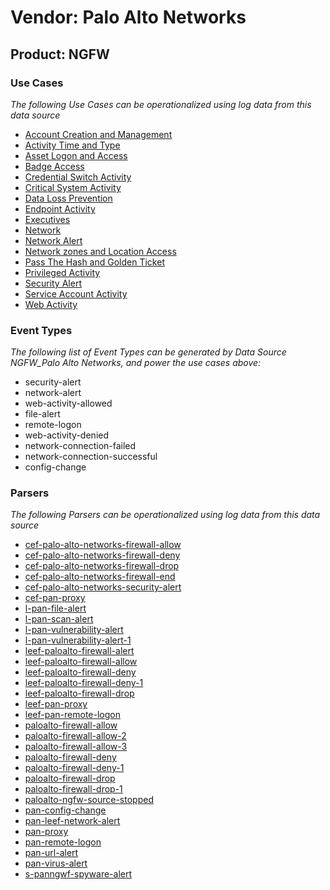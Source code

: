 Vendor: Palo Alto Networks
==========================
Product: NGFW
-------------

### Use Cases

_The following Use Cases can be operationalized using log data from this data source_

* [Account Creation and Management](../UseCases/usecase_account_creation_and_management.md)
* [Activity Time  and Type](../UseCases/usecase_activity_time__and_type.md)
* [Asset Logon and Access](../UseCases/usecase_asset_logon_and_access.md)
* [Badge Access](../UseCases/usecase_badge_access.md)
* [Credential Switch Activity](../UseCases/usecase_credential_switch_activity.md)
* [Critical System Activity](../UseCases/usecase_critical_system_activity.md)
* [Data Loss Prevention](../UseCases/usecase_data_loss_prevention.md)
* [Endpoint Activity](../UseCases/usecase_endpoint_activity.md)
* [Executives](../UseCases/usecase_executives.md)
* [Network](../UseCases/usecase_network.md)
* [Network Alert](../UseCases/usecase_network_alert.md)
* [Network zones and Location Access](../UseCases/usecase_network_zones_and_location_access.md)
* [Pass The Hash and Golden Ticket](../UseCases/usecase_pass_the_hash_and_golden_ticket.md)
* [Privileged Activity](../UseCases/usecase_privileged_activity.md)
* [Security Alert](../UseCases/usecase_security_alert.md)
* [Service Account Activity](../UseCases/usecase_service_account_activity.md)
* [Web Activity](../UseCases/usecase_web_activity.md)


### Event Types

_The following list of Event Types can be generated by Data Source NGFW_Palo Alto Networks, and power the use cases above:_

- security-alert
- network-alert
- web-activity-allowed
- file-alert
- remote-logon
- web-activity-denied
- network-connection-failed
- network-connection-successful
- config-change


### Parsers

_The following Parsers can be operationalized using log data from this data source_

* [cef-palo-alto-networks-firewall-allow](../Parsers/parserContent_cef-palo-alto-networks-firewall-allow.md)
* [cef-palo-alto-networks-firewall-deny](../Parsers/parserContent_cef-palo-alto-networks-firewall-deny.md)
* [cef-palo-alto-networks-firewall-drop](../Parsers/parserContent_cef-palo-alto-networks-firewall-drop.md)
* [cef-palo-alto-networks-firewall-end](../Parsers/parserContent_cef-palo-alto-networks-firewall-end.md)
* [cef-palo-alto-networks-security-alert](../Parsers/parserContent_cef-palo-alto-networks-security-alert.md)
* [cef-pan-proxy](../Parsers/parserContent_cef-pan-proxy.md)
* [l-pan-file-alert](../Parsers/parserContent_l-pan-file-alert.md)
* [l-pan-scan-alert](../Parsers/parserContent_l-pan-scan-alert.md)
* [l-pan-vulnerability-alert](../Parsers/parserContent_l-pan-vulnerability-alert.md)
* [l-pan-vulnerability-alert-1](../Parsers/parserContent_l-pan-vulnerability-alert-1.md)
* [leef-paloalto-firewall-alert](../Parsers/parserContent_leef-paloalto-firewall-alert.md)
* [leef-paloalto-firewall-allow](../Parsers/parserContent_leef-paloalto-firewall-allow.md)
* [leef-paloalto-firewall-deny](../Parsers/parserContent_leef-paloalto-firewall-deny.md)
* [leef-paloalto-firewall-deny-1](../Parsers/parserContent_leef-paloalto-firewall-deny-1.md)
* [leef-paloalto-firewall-drop](../Parsers/parserContent_leef-paloalto-firewall-drop.md)
* [leef-pan-proxy](../Parsers/parserContent_leef-pan-proxy.md)
* [leef-pan-remote-logon](../Parsers/parserContent_leef-pan-remote-logon.md)
* [paloalto-firewall-allow](../Parsers/parserContent_paloalto-firewall-allow.md)
* [paloalto-firewall-allow-2](../Parsers/parserContent_paloalto-firewall-allow-2.md)
* [paloalto-firewall-allow-3](../Parsers/parserContent_paloalto-firewall-allow-3.md)
* [paloalto-firewall-deny](../Parsers/parserContent_paloalto-firewall-deny.md)
* [paloalto-firewall-deny-1](../Parsers/parserContent_paloalto-firewall-deny-1.md)
* [paloalto-firewall-drop](../Parsers/parserContent_paloalto-firewall-drop.md)
* [paloalto-firewall-drop-1](../Parsers/parserContent_paloalto-firewall-drop-1.md)
* [paloalto-ngfw-source-stopped](../Parsers/parserContent_paloalto-ngfw-source-stopped.md)
* [pan-config-change](../Parsers/parserContent_pan-config-change.md)
* [pan-leef-network-alert](../Parsers/parserContent_pan-leef-network-alert.md)
* [pan-proxy](../Parsers/parserContent_pan-proxy.md)
* [pan-remote-logon](../Parsers/parserContent_pan-remote-logon.md)
* [pan-url-alert](../Parsers/parserContent_pan-url-alert.md)
* [pan-virus-alert](../Parsers/parserContent_pan-virus-alert.md)
* [s-panngwf-spyware-alert](../Parsers/parserContent_s-panngwf-spyware-alert.md)
